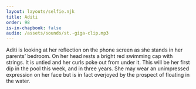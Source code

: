 ```yaml
---
layout: layouts/selfie.njk
title: Aditi
order: 98
is-in-chapbook: false
audio: /assets/sounds/st.-giga-clip.mp3
---
```


Aditi is looking at her reflection on the phone screen as she stands in her parents’ bedroom. On her head rests a bright red swimming cap with strings. It is untied and her curls poke out from under it. This will be her first dip in the pool this week, and in three years. She may wear an unimpressed expression on her face but is in fact overjoyed by the prospect of floating in the water.
